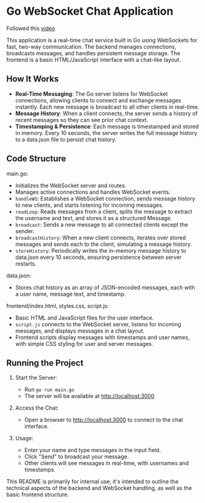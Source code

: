 # Go WebSocket Chat Application

Followed this [video](https://www.youtube.com/watch?v=JuUAEYLkGbM)

This application is a real-time chat service built in Go using WebSockets for fast, two-way communication. The backend manages connections, broadcasts messages, and handles persistent message storage. The frontend is a basic HTML/JavaScript interface with a chat-like layout.

## How It Works

- **Real-Time Messaging**: The Go server listens for WebSocket connections, allowing clients to connect and exchange messages instantly. Each new message is broadcast to all other clients in real-time.
- **Message History**: When a client connects, the server sends a history of recent messages so they can see prior chat context.
- **Timestamping & Persistence**: Each message is timestamped and stored in memory. Every 10 seconds, the server writes the full message history to a data.json file to persist chat history.

## Code Structure

main.go:

- Initializes the WebSocket server and routes.
- Manages active connections and handles WebSocket events.
- `handleWS`: Establishes a WebSocket connection, sends message history to new clients, and starts listening for incoming messages.
- `readLoop`: Reads messages from a client, splits the message to extract the username and text, and stores it as a structured Message.
- `broadcast`: Sends a new message to all connected clients except the sender.
- `broadcastHistory`: When a new client connects, iterates over stored messages and sends each to the client, simulating a message history.
- `storeHistory`: Periodically writes the in-memory message history to data.json every 10 seconds, ensuring persistence between server restarts.

data.json:

- Stores chat history as an array of JSON-encoded messages, each with a user name, message text, and timestamp.

frontend/index.html, styles.css, script.js:

- Basic HTML and JavaScript files for the user interface.
- `script.js` connects to the WebSocket server, listens for incoming messages, and displays messages in a chat layout.
- Frontend scripts display messages with timestamps and user names, with simple CSS styling for user and server messages.

## Running the Project

1. Start the Server:
   - Run `go run main.go`
   - The server will be available at <http://localhost:3000>

2. Access the Chat:
   - Open a browser to <http://localhost:3000> to connect to the chat interface.

3. Usage:
   - Enter your name and type messages in the input field.
   - Click "Send" to broadcast your message.
   - Other clients will see messages in real-time, with usernames and timestamps.

This README is primarily for internal use; it's intended to outline the technical aspects of the backend and WebSocket handling, as well as the basic frontend structure.

